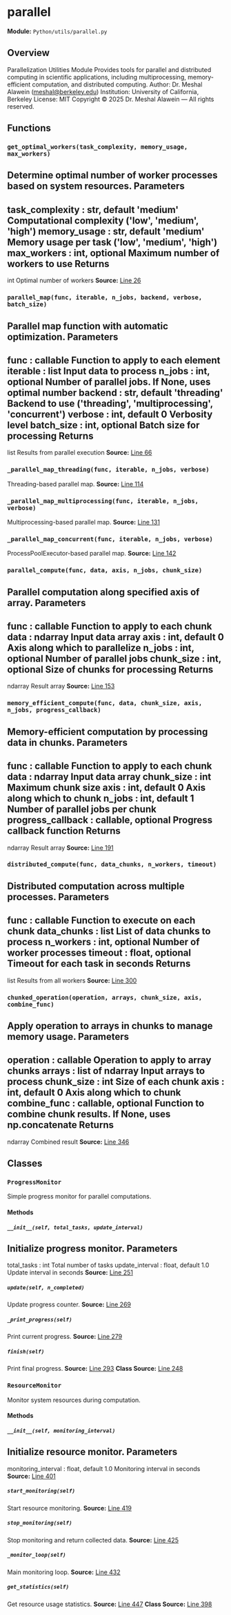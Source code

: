 # parallel
**Module:** `Python/utils/parallel.py`
## Overview
Parallelization Utilities Module
Provides tools for parallel and distributed computing in scientific applications,
including multiprocessing, memory-efficient computation, and distributed computing.
Author: Dr. Meshal Alawein (meshal@berkeley.edu)
Institution: University of California, Berkeley
License: MIT
Copyright © 2025 Dr. Meshal Alawein — All rights reserved.
## Functions
### `get_optimal_workers(task_complexity, memory_usage, max_workers)`
Determine optimal number of worker processes based on system resources.
Parameters
----------
task_complexity : str, default 'medium'
Computational complexity ('low', 'medium', 'high')
memory_usage : str, default 'medium'
Memory usage per task ('low', 'medium', 'high')
max_workers : int, optional
Maximum number of workers to use
Returns
-------
int
Optimal number of workers
**Source:** [Line 26](Python/utils/parallel.py#L26)
### `parallel_map(func, iterable, n_jobs, backend, verbose, batch_size)`
Parallel map function with automatic optimization.
Parameters
----------
func : callable
Function to apply to each element
iterable : list
Input data to process
n_jobs : int, optional
Number of parallel jobs. If None, uses optimal number
backend : str, default 'threading'
Backend to use ('threading', 'multiprocessing', 'concurrent')
verbose : int, default 0
Verbosity level
batch_size : int, optional
Batch size for processing
Returns
-------
list
Results from parallel execution
**Source:** [Line 66](Python/utils/parallel.py#L66)
### `_parallel_map_threading(func, iterable, n_jobs, verbose)`
Threading-based parallel map.
**Source:** [Line 114](Python/utils/parallel.py#L114)
### `_parallel_map_multiprocessing(func, iterable, n_jobs, verbose)`
Multiprocessing-based parallel map.
**Source:** [Line 131](Python/utils/parallel.py#L131)
### `_parallel_map_concurrent(func, iterable, n_jobs, verbose)`
ProcessPoolExecutor-based parallel map.
**Source:** [Line 142](Python/utils/parallel.py#L142)
### `parallel_compute(func, data, axis, n_jobs, chunk_size)`
Parallel computation along specified axis of array.
Parameters
----------
func : callable
Function to apply to each chunk
data : ndarray
Input data array
axis : int, default 0
Axis along which to parallelize
n_jobs : int, optional
Number of parallel jobs
chunk_size : int, optional
Size of chunks for processing
Returns
-------
ndarray
Result array
**Source:** [Line 153](Python/utils/parallel.py#L153)
### `memory_efficient_compute(func, data, chunk_size, axis, n_jobs, progress_callback)`
Memory-efficient computation by processing data in chunks.
Parameters
----------
func : callable
Function to apply to each chunk
data : ndarray
Input data array
chunk_size : int
Maximum chunk size
axis : int, default 0
Axis along which to chunk
n_jobs : int, default 1
Number of parallel jobs per chunk
progress_callback : callable, optional
Progress callback function
Returns
-------
ndarray
Result array
**Source:** [Line 191](Python/utils/parallel.py#L191)
### `distributed_compute(func, data_chunks, n_workers, timeout)`
Distributed computation across multiple processes.
Parameters
----------
func : callable
Function to execute on each chunk
data_chunks : list
List of data chunks to process
n_workers : int, optional
Number of worker processes
timeout : float, optional
Timeout for each task in seconds
Returns
-------
list
Results from all workers
**Source:** [Line 300](Python/utils/parallel.py#L300)
### `chunked_operation(operation, arrays, chunk_size, axis, combine_func)`
Apply operation to arrays in chunks to manage memory usage.
Parameters
----------
operation : callable
Operation to apply to array chunks
arrays : list of ndarray
Input arrays to process
chunk_size : int
Size of each chunk
axis : int, default 0
Axis along which to chunk
combine_func : callable, optional
Function to combine chunk results. If None, uses np.concatenate
Returns
-------
ndarray
Combined result
**Source:** [Line 346](Python/utils/parallel.py#L346)
## Classes
### `ProgressMonitor`
Simple progress monitor for parallel computations.
#### Methods
##### `__init__(self, total_tasks, update_interval)`
Initialize progress monitor.
Parameters
----------
total_tasks : int
Total number of tasks
update_interval : float, default 1.0
Update interval in seconds
**Source:** [Line 251](Python/utils/parallel.py#L251)
##### `update(self, n_completed)`
Update progress counter.
**Source:** [Line 269](Python/utils/parallel.py#L269)
##### `_print_progress(self)`
Print current progress.
**Source:** [Line 279](Python/utils/parallel.py#L279)
##### `finish(self)`
Print final progress.
**Source:** [Line 293](Python/utils/parallel.py#L293)
**Class Source:** [Line 248](Python/utils/parallel.py#L248)
### `ResourceMonitor`
Monitor system resources during computation.
#### Methods
##### `__init__(self, monitoring_interval)`
Initialize resource monitor.
Parameters
----------
monitoring_interval : float, default 1.0
Monitoring interval in seconds
**Source:** [Line 401](Python/utils/parallel.py#L401)
##### `start_monitoring(self)`
Start resource monitoring.
**Source:** [Line 419](Python/utils/parallel.py#L419)
##### `stop_monitoring(self)`
Stop monitoring and return collected data.
**Source:** [Line 425](Python/utils/parallel.py#L425)
##### `_monitor_loop(self)`
Main monitoring loop.
**Source:** [Line 432](Python/utils/parallel.py#L432)
##### `get_statistics(self)`
Get resource usage statistics.
**Source:** [Line 447](Python/utils/parallel.py#L447)
**Class Source:** [Line 398](Python/utils/parallel.py#L398)